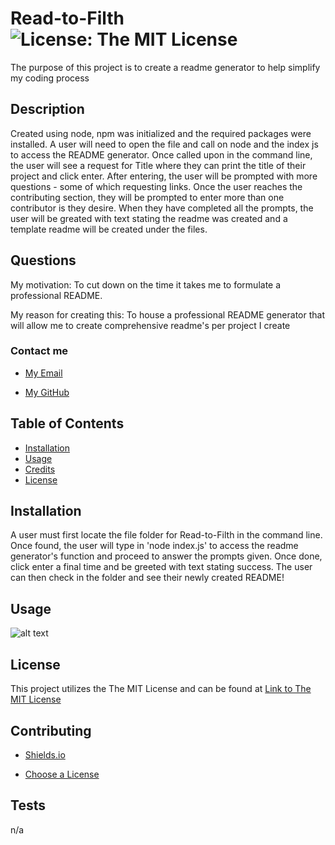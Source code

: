 # Read-to-Filth         ![License: The MIT License](https://img.shields.io/badge/License-The_MIT_License-lavender)  

The purpose of this project is to create a readme generator to help simplify my coding process

  ## Description
  
  Created using node, npm was initialized and the required packages were installed. A user will need to open the file and call on node and the index js to access the README generator. Once called upon in the command line, the user will see a request for Title where they can print the title of their project and click enter. After entering, the user will be prompted with more questions - some of which requesting links. Once the user reaches the contributing section, they will be prompted to enter more than one contributor is they desire. When they have completed all the prompts, the user will be greated with text stating the readme was created and a template readme will be created under the files.
  
  ## Questions 
  
  My motivation: To cut down on the time it takes me to formulate a professional README.
  
  My reason for creating this: To house a professional README generator that will allow me to create comprehensive readme's per  project I create
  
  ### Contact me
  
  - [My Email](mailto:gflatch@att.net)
  
  - [My GitHub](https://github.com/notsnowwhite)
  
  ## Table of Contents
  
  - [Installation](#installation)
  - [Usage](#usage)
  - [Credits](#credits)
  - [License](#license)
  
  ## Installation
  
  A user must first locate the file folder for Read-to-Filth in the command line. Once found, the user will type in 'node index.js' to access the readme generator's function and proceed to answer the prompts given. Once done, click enter a final time and be greeted with text stating success. The user can then check in the folder and see their newly created README!
  
  ## Usage
  
  

  ![alt text](assets/images/'placeImageHere'.png)

  ## License
  
  This project utilizes the The MIT License and can be found at [Link to The MIT License](https://choosealicense.com/licenses/mit/)
  
  ## Contributing
  
  - [Shields.io](https://https://shields.io/badges/static-badge)

 - [Choose a License](https://https://choosealicense.com/)


  
  ## Tests
  
  n/a
  
